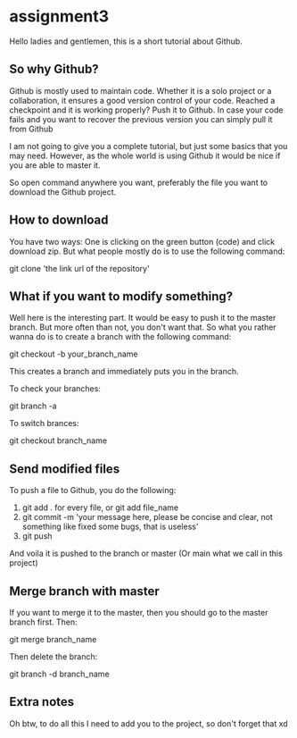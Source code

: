 # assignment3

Hello ladies and gentlemen, this is a short tutorial about Github. 

## So why Github? 
Github is mostly used to maintain code. Whether it is a solo project or a collaboration, it ensures a good version control of your code. Reached a checkpoint 
and it is working properly? Push it to Github. In case your code fails and you want to recover the previous version you can simply pull it from Github 

I am not going to give you a complete tutorial, but just some basics that you may need. However, as the whole world is using Github it would be nice if you 
are able to master it. 

So open command anywhere you want, preferably the file you want to download the Github project.

## How to download 
You have two ways: One is clicking on the green button (code) and click download zip. But what people mostly do is to use the following command: 

git clone 'the link url of the repository'

## What if you want to modify something? 
Well here is the interesting part. It would be easy to push it to the master branch. But more often than not, you don't want that. So what you rather wanna do is to create a
branch with the following command: 

git checkout -b your_branch_name

This creates a branch and immediately puts you in the branch. 

To check your branches: 

git branch -a

To switch brances: 

git checkout branch_name 

## Send modified files 
To push a file to Github, you do the following: 

1) git add . for every file, or git add file_name
2) git commit -m 'your message here, please be concise and clear, not something like fixed some bugs, that is useless'
3) git push 

And voila it is pushed to the branch or master (Or main what we call in this project)

## Merge branch with master
If you want to merge it to the master, then you should go to the master branch first. Then: 

git merge branch_name 

Then delete the branch:

git branch -d branch_name

## Extra notes
Oh btw, to do all this I need to add you to the project, so don't forget that xd
